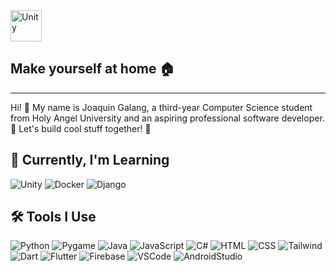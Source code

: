 <img width="50" src="https://user-images.githubusercontent.com/25181517/193427941-9437dbbe-376f-40dc-9573-0ef5c02a26a7.png" alt="Unity" title="Unity"/>

## Make yourself at home 🏠
---
Hi! 👋 My name is Joaquin Galang, a third-year Computer Science student from Holy Angel University and an aspiring professional software developer. 🔨 Let's build cool stuff together! 👾

## 🌱 Currently, I'm Learning 
![Unity](https://user-images.githubusercontent.com/25181517/193427941-9437dbbe-376f-40dc-9573-0ef5c02a26a7.png) ![Docker](https://user-images.githubusercontent.com/25181517/117207330-263ba280-adf4-11eb-9b97-0ac5b40bc3be.png) ![Django](https://github.com/marwin1991/profile-technology-icons/assets/62091613/9bf5650b-e534-4eae-8a26-8379d076f3b4)

## 🛠️ Tools I Use
![Python](https://user-images.githubusercontent.com/25181517/183423507-c056a6f9-1ba8-4312-a350-19bcbc5a8697.png) ![Pygame](https://github.com/marwin1991/profile-technology-icons/assets/76012086/cbaed680-d3a4-4693-9de6-23cdf5345928) ![Java](https://user-images.githubusercontent.com/25181517/117201156-9a724800-adec-11eb-9a9d-3cd0f67da4bc.png) ![JavaScript](https://user-images.githubusercontent.com/25181517/117447155-6a868a00-af3d-11eb-9cfe-245df15c9f3f.png) ![C#](https://user-images.githubusercontent.com/25181517/121405384-444d7300-c95d-11eb-959f-913020d3bf90.png) ![HTML](https://user-images.githubusercontent.com/25181517/192158954-f88b5814-d510-4564-b285-dff7d6400dad.png) ![CSS](https://user-images.githubusercontent.com/25181517/183898674-75a4a1b1-f960-4ea9-abcb-637170a00a75.png) ![Tailwind](https://user-images.githubusercontent.com/25181517/202896760-337261ed-ee92-4979-84c4-d4b829c7355d.png) ![Dart](https://user-images.githubusercontent.com/25181517/186150304-1568ffdf-4c62-4bdc-9cf1-8d8efcea7c5b.png) ![Flutter](https://user-images.githubusercontent.com/25181517/186150365-da1eccce-6201-487c-8649-45e9e99435fd.png) ![Firebase](https://user-images.githubusercontent.com/25181517/189716855-2c69ca7a-5149-4647-936d-780610911353.png) ![VSCode](https://user-images.githubusercontent.com/25181517/192108891-d86b6220-e232-423a-bf5f-90903e6887c3.png) ![AndroidStudio](https://user-images.githubusercontent.com/25181517/192108895-20dc3343-43e3-4a54-a90e-13a4abbc57b9.png)

<!--
**JoaquinGalang/JoaquinGalang** is a ✨ _special_ ✨ repository because its `README.md` (this file) appears on your GitHub profile.

Here are some ideas to get you started:

- 🔭 I’m currently working on ...
- 🌱 I’m currently learning ...
- 👯 I’m looking to collaborate on ...
- 🤔 I’m looking for help with ...
- 💬 Ask me about ...
- 📫 How to reach me: ...
- 😄 Pronouns: ...
- ⚡ Fun fact: ...
-->
